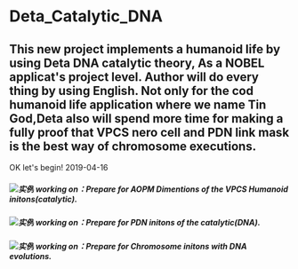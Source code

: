 # Deta_Catalytic_DNA
## This new project implements a humanoid life by using Deta DNA catalytic theory, As a NOBEL applicat's project level. Author will do every thing by using English. Not only for the cod humanoid life application where we name Tin God,Deta also will spend more time for making a fully proof that VPCS nero cell and PDN link mask is the best way of chromosome executions.

OK let's  begin! 2019-04-16

##### ![实例](http://progressed.io/bar/10?title=completed) working on：Prepare for AOPM Dimentions of the VPCS Humanoid initons(catalytic). 
##### ![实例](http://progressed.io/bar/10?title=completed) working on：Prepare for PDN initons of the catalytic(DNA). 
##### ![实例](http://progressed.io/bar/10?title=completed) working on：Prepare for Chromosome initons with DNA evolutions.


